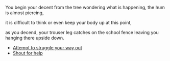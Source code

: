 You begin your decent from the tree wondering what is happening, the hum is almost piercing,

it is difficult to think or even keep your body up at this point,

as you decend, your trouser leg catches on the school fence leaving you hanging there upside down.

- [Attempt to struggle your way out](4-2C.md)
- [Shout for help](4-2D.md)